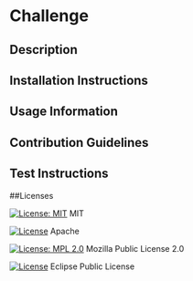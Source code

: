 # Challenge 

  ## Description


  ## Installation Instructions 
  

  ## Usage Information
  
  
  ## Contribution Guidelines 
  
  
  ## Test Instructions


  ##Licenses

  [![License: MIT](https://img.shields.io/badge/License-MIT-yellow.svg)](https://opensource.org/licenses/MIT)
  MIT 

  [![License](https://img.shields.io/badge/License-Apache%202.0-blue.svg)](https://opensource.org/licenses/Apache-2.0)
  Apache

  [![License: MPL 2.0](https://img.shields.io/badge/License-MPL%202.0-brightgreen.svg)](https://opensource.org/licenses/MPL-2.0)
  Mozilla Public License 2.0

  [![License](https://img.shields.io/badge/License-EPL%201.0-red.svg)](https://opensource.org/licenses/EPL-1.0)
  Eclipse Public License